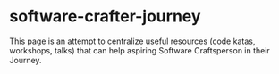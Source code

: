 # software-crafter-journey
This page is an attempt to centralize useful resources (code katas, workshops, talks) that can help aspiring Software Craftsperson in their Journey.
